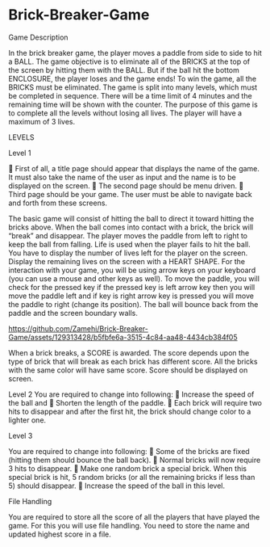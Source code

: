 # Brick-Breaker-Game
Game Description

In the brick breaker game, the player moves a paddle from side to side to hit a BALL. The game
objective is to eliminate all of the BRICKS at the top of the screen by hitting them with the BALL.
But if the ball hit the bottom ENCLOSURE, the player loses and the game ends! To win the game,
all the BRICKS must be eliminated. The game is split into many levels, which must be completed
in sequence. There will be a time limit of 4 minutes and the remaining time will be shown with the
counter. The purpose of this game is to complete all the levels without losing all lives. The player
will have a maximum of 3 lives.

LEVELS

Level 1

 First of all, a title page should appear that displays the name of the game. It must also take
the name of the user as input and the name is to be displayed on the screen.
 The second page should be menu driven.
 Third page should be your game. The user must be able to navigate back and forth from
these screens.

The basic game will consist of hitting the ball to direct it toward hitting the bricks above. When
the ball comes into contact with a brick, the brick will “break” and disappear. The player moves
the paddle from left to right to keep the ball from falling. Life is used when the player fails to hit
the ball. You have to display the number of lives left for the player on the screen. Display the
remaining lives on the screen with a HEART SHAPE. For the interaction with your game, you
will be using arrow keys on your keyboard (you can use a mouse and other keys as well). To move
the paddle, you will check for the pressed key if the pressed key is left arrow key then you will
move the paddle left and if key is right arrow key is pressed you will move the paddle to right
(change its position). The ball will bounce back from the paddle and the screen boundary walls.



https://github.com/Zamehi/Brick-Breaker-Game/assets/129313428/b5fbfe6a-3515-4c84-aa48-4434cb384f05



When a brick breaks, a SCORE is awarded. The score depends upon the type of brick that will
break as each brick has different score. All the bricks with the same color will have same score.
Score should be displayed on screen.

Level 2
You are required to change into following:
 Increase the speed of the ball and
 Shorten the length of the paddle.
 Each brick will require two hits to disappear and after the first hit, the brick should change
color to a lighter one.

Level 3

You are required to change into following:
 Some of the bricks are fixed (hitting them should bounce the ball back).
 Normal bricks will now require 3 hits to disappear.
 Make one random brick a special brick. When this special brick is hit, 5 random bricks (or
all the remaining bricks if less than 5) should disappear.
 Increase the speed of the ball in this level.

File Handling

You are required to store all the score of all the players that have played the game. For this you
will use file handling. You need to store the name and updated highest score in a file.
